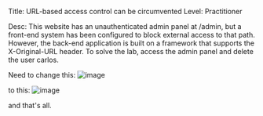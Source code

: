 Title: URL-based access control can be circumvented
Level: Practitioner

Desc:  This website has an unauthenticated admin panel at /admin, but a front-end system has been configured to block external access to that path. 
However, the back-end application is built on a framework that supports the X-Original-URL header.
To solve the lab, access the admin panel and delete the user carlos. 

Need to change this:
![image](https://github.com/user-attachments/assets/5053ba36-fc4d-40e0-baec-75eb36b18c1f)

to this:
![image](https://github.com/user-attachments/assets/aa6a31fd-37f1-420a-860c-f8a2f57c91c2)

and that's all.
